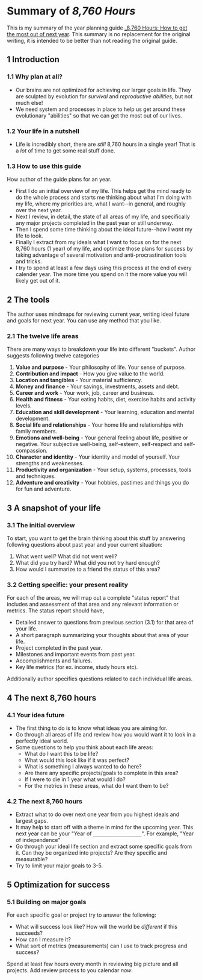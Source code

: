 # Summary of _8,760 Hours_

This is my summary of the year planning guide [_8,760 Hours: How to get the most out of next year](https://alexvermeer.com/8760hours/). This summary is no replacement for the original writing, it is intended to be better than not reading the original guide.



## 1 Introduction

### 1.1 Why plan at all?

+ Our brains are not optimized for achieving our larger goals in life. They are sculpted by evolution for _survival_ and _reproductive abilities_, but not much else!
+ We need system and processes in place to help us get around these evolutionary "abilities" so that we can get the most out of our lives.

### 1.2 Your life in a nutshell 

+ Life is incredibly short, there are _still_ 8,760 hours in a single year! That is a _lot_ of time to get some real stuff done.

### 1.3 How to use this guide
How author of the guide plans for an year.
+ First I do an initial overview of my life. This helps get the mind ready to do the whole process and starts me thinking about what I'm doing with my life, where my priorities are, what I want--in general, and roughly over the next year.
+ Next I review, in detail, the state of all areas of my life, and specifically any major projects completed in the past year or still underway.
+ Then I spend some time thinking about the ideal future--how I _want_ my life to look.
+ Finally I extract from my ideals what I want to focus on for the next 8,760 hours (1 year) of my life, and optimize those plans for success by taking advantage of several motivation and anti-procrastination tools and tricks.
+ I try to spend at least a few days using this process at the end of every calender year. The more time you spend on it the more value you will likely get out of it.



## 2 The tools

The author uses mindmaps for reviewing current year, writing ideal future and goals for next year. You can use any method that you like.

### 2.1 The twelve life areas
There are many ways to breakdown your life into different "buckets". Author suggests following twelve categories
1. **Value and purpose** - Your philosophy of life. Your sense of purpose.
2. **Contribution and impact** - How you give value to the world.
3. **Location and tangibles** - Your material sufficiency.
4. **Money and finance** - Your savings, investments, assets and debt.
5. **Career and work** - Your work, job, career and business.
6. **Health and fitness** - Your eating habits, diet, exercise habits and activity levels.
7. **Education and skill development** - Your learning, education and mental development.
8. **Social life and relationships** - Your home life and relationships with family members.
9. **Emotions and well-being** - Your general feeling about life, positive or negative. Your subjective well-being, self-esteem, self-respect and self-compassion.
10. **Character and identity** - Your identity and model of yourself. Your strengths and weaknesses.
11. **Productivity and organization** - Your setup, systems, processes, tools and techniques.
12. **Adventure and creativity** - Your hobbies, pastimes and things you do for fun and adventure.



## 3 A snapshot of your life

### 3.1 The initial overview

To start, you want to get the brain thinking about this stuff by answering following questions about past year and your current situation:

1. What went well? What did not went well?
2. What did you try hard? What did you not try hard enough?
3. How would I summarize to a friend the status of this area?

### 3.2 Getting specific: your present reality

For each of the areas, we will map out a complete "status report" that includes and assessment of that area and any relevant information or metrics. The status report should have,

+ Detailed answer to questions from previous section (3.1) for that area of your life.
+ A short paragraph summarizing your thoughts about that area of your life.
+ Project completed in the past year.
+ Milestones and important events from past year.
+ Accomplishments and failures.
+ Key life metrics (for ex. income, study hours etc).

Additionally author specifies questions related to each individual life areas.



## 4 The next 8,760 hours

### 4.1 Your idea future

+ The first thing to do is to know what ideas you are aiming for. 
+ Go through all areas of life and review how you would want it to look in a perfectly ideal world.
+ Some questions to help you think about each life areas:
  - What do I want this to be life?
  - What would this look like if it was perfect?
  - What is something I always wanted to do here?
  - Are there any specific projects/goals to complete in this area?
  - If I were to die in 1 year what would I do?
  - For the metrics in these areas, what do I want them to be?

### 4.2 The next 8,760 hours
+ Extract what to do over next one year from you highest ideals and largest gaps.
+ It may help to start off with a theme in mind for the upcoming year. This next year can be your "Year of `__________________`". For example, "Year of independence"
+ Go through your ideal life section and extract some specific goals from it. Can they be organized into projects? Are they specific and measurable?
+ Try to limit your major goals to 3-5.



## 5 Optimization for success

### 5.1 Building on major goals

For each specific goal or project try to answer the following:

+  What will success look like? How will the world be _different_ if this succeeds?
+ How can I measure it?
+ What sort of metrics (measurements) can I use to track progress and success?

Spend at least few hours every month in reviewing big picture and all projects.  Add review process to you calendar _now_.


